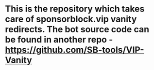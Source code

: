 # This is the repository which takes care of sponsorblock.vip vanity redirects. The bot source code can be found in another repo - https://github.com/SB-tools/VIP-Vanity

